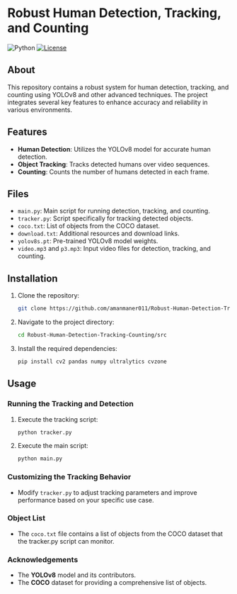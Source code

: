 # Robust Human Detection, Tracking, and Counting

![Python](https://img.shields.io/badge/Language-Python-blue)
[![License](https://img.shields.io/badge/License-MIT-yellow.svg)](https://opensource.org/licenses/MIT)

## About

This repository contains a robust system for human detection, tracking, and counting using YOLOv8 and other advanced techniques. The project integrates several key features to enhance accuracy and reliability in various environments.

## Features

- **Human Detection**: Utilizes the YOLOv8 model for accurate human detection.
- **Object Tracking**: Tracks detected humans over video sequences.
- **Counting**: Counts the number of humans detected in each frame.

## Files

- `main.py`: Main script for running detection, tracking, and counting.
- `tracker.py`: Script specifically for tracking detected objects.
- `coco.txt`: List of objects from the COCO dataset.
- `download.txt`: Additional resources and download links.
- `yolov8s.pt`: Pre-trained YOLOv8 model weights.
- `video.mp3` and `p3.mp3`: Input video files for detection, tracking, and counting.

## Installation

1. Clone the repository:
   ```bash
   git clone https://github.com/amanmaner011/Robust-Human-Detection-Tracking-Counting.git
2. Navigate to the project directory:
   ```bash
   cd Robust-Human-Detection-Tracking-Counting/src
3. Install the required dependencies:
   ```bash
   pip install cv2 pandas numpy ultralytics cvzone

## Usage

### Running the Tracking and Detection
1. Execute the tracking script:
   ```bash
   python tracker.py
2. Execute the main script:
   ```bash
   python main.py

### Customizing the Tracking Behavior
- Modify `tracker.py` to adjust tracking parameters and improve performance based on your specific use case.

### Object List
- The `coco.txt` file contains a list of objects from the COCO dataset that the tracker.py script can monitor.

### Acknowledgements
- The **YOLOv8** model and its contributors.
- The **COCO** dataset for providing a comprehensive list of objects.
